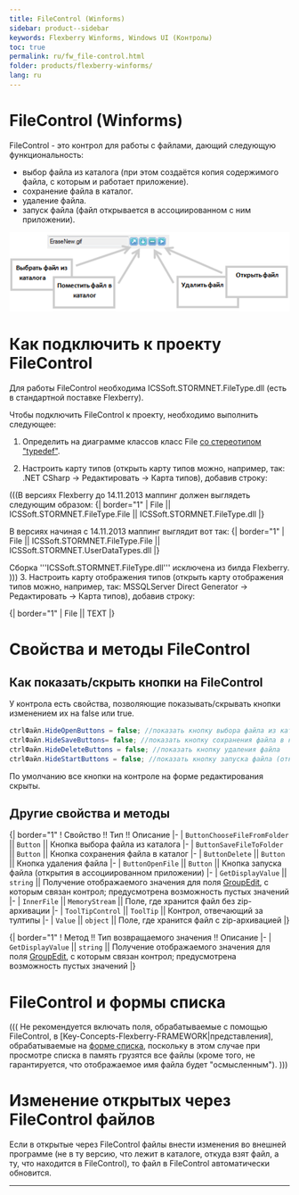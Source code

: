 ```yaml
---
title: FileControl (Winforms)
sidebar: product--sidebar
keywords: Flexberry Winforms, Windows UI (Контролы)
toc: true
permalink: ru/fw_file-control.html
folder: products/flexberry-winforms/
lang: ru
---
```



# FileControl (Winforms)
FileControl - это контрол для работы с файлами, дающий следующую функциональность:
* выбор файла из каталога (при этом создаётся копия содержимого файла, с которым и работает приложение).
* сохранение файла в каталог.
* удаление файла.
* запуск файла (файл открывается в ассоциированном с ним приложении).

![](/images/pages/img/page/FileControl/FileControl.png)

# Как подключить к проекту FileControl
Для работы FileControl необходима ICSSoft.STORMNET.FileType.dll (есть в стандартной поставке Flexberry). 

Чтобы подключить FileControl к проекту, необходимо выполнить следующее: 

1. Определить на диаграмме классов класс File [со стереотипом "typedef"](classes-with-stereotype--typedef.html). 

2. Настроить карту типов (открыть карту типов можно, например, так: .NET CSharp -> Редактировать -> Карта типов), добавив строку:

(((<msg type=Important>В версиях Flexberry до 14.11.2013 маппинг должен выглядеть следующим образом:
{| border="1" 
| File || ICSSoft.STORMNET.FileType.File || ICSSoft.STORMNET.FileType.dll 
|}

В версиях начиная с 14.11.2013 маппинг выглядит вот так:
{| border="1" 
| File || ICSSoft.STORMNET.FileType.File || ICSSoft.STORMNET.UserDataTypes.dll 
|}

Сборка '''ICSSoft.STORMNET.FileType.dll''' исключена из билда Flexberry.
</msg>)))
3. Настроить карту отображения типов (открыть карту отображения типов можно, например, так: MSSQLServer Direct Generator -> Редактировать -> Карта типов), добавив строку:

{| border="1" 
| File || TEXT
|}


# Свойства и методы FileControl
## Как показать/скрыть кнопки на FileControl
У контрола есть свойства, позволяющие показывать/скрывать кнопки изменением их на false или true.
```cs
ctrlФайл.HideOpenButtons = false; //показать кнопку выбора файла из каталога
ctrlФайл.HideSaveButtons= false; //показать кнопку сохранения файла в каталог
ctrlФайл.HideDeleteButtons = false; //показать кнопку удаления файла
ctrlФайл.HideStartButtons = false; //показать кнопку запуска файла (открытия в ассоциированном приложении)
```
По умолчанию все кнопки на контроле на форме редактирования скрыты.

## Другие свойства и методы
{| border="1"
! Свойство !! Тип !! Описание
|-
| `ButtonChooseFileFromFolder` || `Button` || Кнопка выбора файла из каталога
|-
| `ButtonSaveFileToFolder` || `Button` || Кнопка сохранения файла в каталог
|-
| `ButtonDelete` || `Button` || Кнопка удаления файла
|-
| `ButtonOpenFile` || `Button` || Кнопка запуска файла (открытия в ассоциированном приложении)
|-
| `GetDisplayValue` || `string` || Получение отображаемого значения для поля [GroupEdit](group-edit.html), с которым связан контрол; предусмотрена возможность пустых значений
|-
| `InnerFile` || `MemoryStream` || Поле, где хранится файл без zip-архивации
|-
| `ToolTipControl` || `ToolTip` || Контрол, отвечающий за тултипы
|-
| `Value` || `object` || Поле, где хранится файл с zip-архивацией
|}

{| border="1"
! Метод !! Тип возвращаемого значения !! Описание
|-
| `GetDisplayValue` || `string` || Получение отображаемого значения для поля [GroupEdit](group-edit.html), с которым связан контрол; предусмотрена возможность пустых значений
|}

# FileControl и формы списка


(((
<msg type=important>Не рекомендуется включать поля, обрабатываемые с помощью FileControl, в [Key-Concepts-Flexberry-FRAMEWORK|представления], обрабатываемые на [форме списка](Формы-списка-классы-со-стереотипом-listform.html), поскольку в этом случае при просмотре списка в память грузятся все файлы (кроме того, не гарантируется, что отображаемое имя файла будет "осмысленным").</msg>
)))


# Изменение открытых через FileControl файлов
Если в открытые через FileControl файлы внести изменения во внешней программе (не в ту версию, что лежит в каталоге, откуда взят файл, а ту, что находится в FileControl), то файл в FileControl автоматически обновится.

----